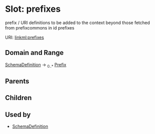 
# Slot: prefixes


prefix / URI definitions to be added to the context beyond those fetched from prefixcommons in id prefixes

URI: [linkml:prefixes](https://w3id.org/linkml/prefixes)


## Domain and Range

[SchemaDefinition](SchemaDefinition.md) ->  <sub>0..*</sub>
 [Prefix](Prefix.md)

## Parents


## Children


## Used by

 * [SchemaDefinition](SchemaDefinition.md)
